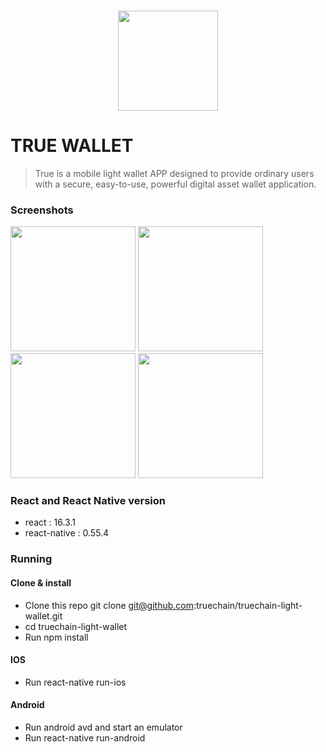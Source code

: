
<h3 style="text-align:center;font-weight: 300;" align="center">
  <img src="https://github.com/truechain/truechain-light-wallet/blob/master/screenshots/icon.png?raw=true" width="160px">
</h3>

# TRUE WALLET

> True is a mobile light wallet APP designed to provide ordinary users with a secure, easy-to-use, powerful digital asset wallet application.

### Screenshots
<div>
        <img src="https://github.com/truechain/truechain-light-wallet/blob/master/screenshots/screenshot0.png?raw=true" width="200px">
        <img src="https://github.com/truechain/truechain-light-wallet/blob/master/screenshots/screenshot1.png?raw=true" width="200px">
        <img src="https://github.com/truechain/truechain-light-wallet/blob/master/screenshots/screenshot2.png?raw=true" width="200px">
        <img src="https://github.com/truechain/truechain-light-wallet/blob/master/screenshots/screenshot3.png?raw=true" width="200px">
    </div>
    
### React and React Native version
- react : 16.3.1
- react-native : 0.55.4

### Running
#### Clone & install
- Clone this repo git clone git@github.com:truechain/truechain-light-wallet.git
- cd truechain-light-wallet
- Run   npm install

#### IOS
- Run react-native run-ios

#### Android
- Run android avd and start an emulator
- Run react-native run-android
